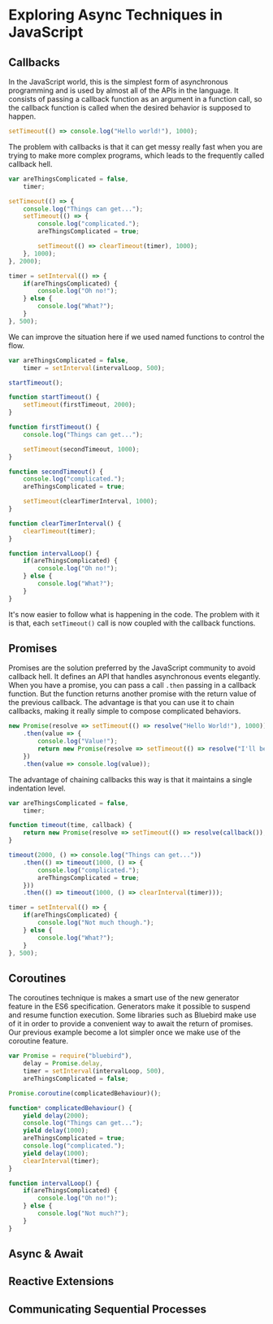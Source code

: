 # Exploring Async Techniques in JavaScript

## Callbacks

In the JavaScript world, this is the simplest form of asynchronous programming
and is used by almost all of the APIs in the language. It consists of passing
a callback function as an argument in a function call, so the callback function
is called when the desired behavior is supposed to happen.

```js
setTimeout(() => console.log("Hello world!"), 1000);
```

The problem with callbacks is that it can get messy really fast when you are
trying to make more complex programs, which leads to the frequently called
callback hell.

```js
var areThingsComplicated = false,
    timer;

setTimeout(() => {
    console.log("Things can get...");
    setTimeout(() => {
        console.log("complicated.");
        areThingsComplicated = true;

        setTimeout(() => clearTimeout(timer), 1000);
    }, 1000);
}, 2000);

timer = setInterval(() => {
    if(areThingsComplicated) {
        console.log("Oh no!");
    } else {
        console.log("What?");
    }
}, 500);
```

We can improve the situation here if we used named functions to control the flow.

```js
var areThingsComplicated = false,
    timer = setInterval(intervalLoop, 500);

startTimeout();

function startTimeout() {
    setTimeout(firstTimeout, 2000);
}

function firstTimeout() {
    console.log("Things can get...");

    setTimeout(secondTimeout, 1000);
}

function secondTimeout() {
    console.log("complicated.");
    areThingsComplicated = true;

    setTimeout(clearTimerInterval, 1000);
}

function clearTimerInterval() {
    clearTimeout(timer);
}

function intervalLoop() {
    if(areThingsComplicated) {
        console.log("Oh no!");
    } else {
        console.log("What?");
    }
}
```

It's now easier to follow what is happening in the code. The problem with it
is that, each `setTimeout()` call is now coupled with the callback functions.

## Promises

Promises are the solution preferred by the JavaScript community to avoid
callback hell. It defines an API that handles asynchronous events elegantly.
When you have a promise, you can pass a call `.then` passing in a callback
function. But the function returns another promise with the return value of
the previous callback. The advantage is that you can use it to chain callbacks,
making it really simple to compose complicated behaviors.

```js
new Promise(resolve => setTimeout(() => resolve("Hello World!"), 1000))
    .then(value => {
        console.log("Value!");
        return new Promise(resolve => setTimeout(() => resolve("I'll be back"), 1000));
    })
    .then(value => console.log(value));
```

The advantage of chaining callbacks this way is that it maintains a single
indentation level.

```js
var areThingsComplicated = false,
    timer;

function timeout(time, callback) {
    return new Promise(resolve => setTimeout(() => resolve(callback()), time));
}

timeout(2000, () => console.log("Things can get..."))
    .then(() => timeout(1000, () => {
        console.log("complicated.");
        areThingsComplicated = true;
    }))
    .then(() => timeout(1000, () => clearInterval(timer)));

timer = setInterval(() => {
    if(areThingsComplicated) {
        console.log("Not much though.");
    } else {
        console.log("What?");
    }
}, 500);
```

## Coroutines

The coroutines technique is makes a smart use of the new generator feature
in the ES6 specification. Generators make it possible to suspend and resume
function execution. Some libraries such as Bluebird make use of it in order
to provide a convenient way to await the return of promises. Our previous
example become a lot simpler once we make use of the coroutine feature.

```js
var Promise = require("bluebird"),
    delay = Promise.delay,
    timer = setInterval(intervalLoop, 500),
    areThingsComplicated = false;

Promise.coroutine(complicatedBehaviour)();

function* complicatedBehaviour() {
    yield delay(2000);
    console.log("Things can get...");
    yield delay(1000);
    areThingsComplicated = true;
    console.log("complicated.");
    yield delay(1000);
    clearInterval(timer);
}

function intervalLoop() {
    if(areThingsComplicated) {
        console.log("Oh no!");
    } else {
        console.log("Not much?");
    }
}
```

## Async & Await


## Reactive Extensions


## Communicating Sequential Processes
